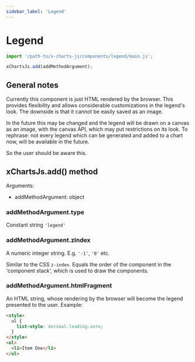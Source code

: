 ```yaml
---
sidebar_label: 'Legend'
---
```


# Legend

```js
import '/path-to/x-charts-js/components/legend/main.js';

xChartsJs.add(addMethodArgument);
```

## General notes

Currently this component is just HTML rendered by the browser. This provides
flexibility and allows considerable customizations in the legend's look. The
downside is that it cannot be easily saved as an image.

In the future this may be changed and the legend will be drawn on a canvas as an
image, with the canvas API, which may put restrictions on its look. To rephrase:
not every legend which can be generated and added to a chart now, will be
available in the future.

So the user should be aware this.

## xChartsJs.add() method

Arguments:

- addMethodArgument: object

### addMethodArgument.type

Constant string `'legend'`

### addMethodArgument.zIndex

A numeric integer string. E.g. `'-1'`, `'0'` etc.

Similar to the CSS `z-index`. Equals the order of the component in the
'component stack', which is used to draw the components.

### addMethodArgument.htmlFragment

An HTML string, whose rendering by the browser will become the legend presented
to the user. Example:

```html
<style>
  ul {
    list-style: decimal-leading-zero;
  }
</style>
<ul>
  <li>Item One</li>
</ul>
```
